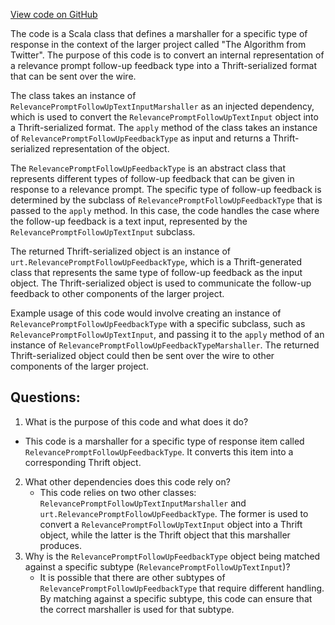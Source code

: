 [View code on GitHub](https://github.com/misbahsy/the-algorithm/product-mixer/core/src/main/scala/com/twitter/product_mixer/core/functional_component/marshaller/response/urt/item/prompt/RelevancePromptFollowUpFeedbackTypeMarshaller.scala)

The code is a Scala class that defines a marshaller for a specific type of response in the context of the larger project called "The Algorithm from Twitter". The purpose of this code is to convert an internal representation of a relevance prompt follow-up feedback type into a Thrift-serialized format that can be sent over the wire. 

The class takes an instance of `RelevancePromptFollowUpTextInputMarshaller` as an injected dependency, which is used to convert the `RelevancePromptFollowUpTextInput` object into a Thrift-serialized format. The `apply` method of the class takes an instance of `RelevancePromptFollowUpFeedbackType` as input and returns a Thrift-serialized representation of the object. 

The `RelevancePromptFollowUpFeedbackType` is an abstract class that represents different types of follow-up feedback that can be given in response to a relevance prompt. The specific type of follow-up feedback is determined by the subclass of `RelevancePromptFollowUpFeedbackType` that is passed to the `apply` method. In this case, the code handles the case where the follow-up feedback is a text input, represented by the `RelevancePromptFollowUpTextInput` subclass. 

The returned Thrift-serialized object is an instance of `urt.RelevancePromptFollowUpFeedbackType`, which is a Thrift-generated class that represents the same type of follow-up feedback as the input object. The Thrift-serialized object is used to communicate the follow-up feedback to other components of the larger project.

Example usage of this code would involve creating an instance of `RelevancePromptFollowUpFeedbackType` with a specific subclass, such as `RelevancePromptFollowUpTextInput`, and passing it to the `apply` method of an instance of `RelevancePromptFollowUpFeedbackTypeMarshaller`. The returned Thrift-serialized object could then be sent over the wire to other components of the larger project.
## Questions: 
 1. What is the purpose of this code and what does it do?
   - This code is a marshaller for a specific type of response item called `RelevancePromptFollowUpFeedbackType`. It converts this item into a corresponding Thrift object.
2. What other dependencies does this code rely on?
   - This code relies on two other classes: `RelevancePromptFollowUpTextInputMarshaller` and `urt.RelevancePromptFollowUpFeedbackType`. The former is used to convert a `RelevancePromptFollowUpTextInput` object into a Thrift object, while the latter is the Thrift object that this marshaller produces.
3. Why is the `RelevancePromptFollowUpFeedbackType` object being matched against a specific subtype (`RelevancePromptFollowUpTextInput`)?
   - It is possible that there are other subtypes of `RelevancePromptFollowUpFeedbackType` that require different handling. By matching against a specific subtype, this code can ensure that the correct marshaller is used for that subtype.